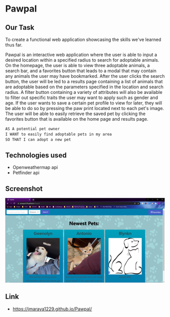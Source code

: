 # Pawpal

## Our Task
To create a functional web application showcasing the skills we've learned thus far.

Pawpal is an interactive web application where the user is able to input a desired location within a specified radius to search for adoptable animals. On the homepage, the user is able to view three adoptable animals, a search bar, and a favorites button that leads to a modal that may contain any animals the user may have bookmarked. After the user clicks the search button, the user will be led to a results page containing a list of animals that are adoptable based on the parameters specified in the location and search radius. A filter button containing a variety of attributes will also be available to filter out specific traits the user may want to apply such as gender and age. If the user wants to save a certain pet profile to view for later, they will be able to do so by pressing the paw print located next to each pet's image. The user will be able to easily retrieve the saved pet by clicking the favorites button that is available on the home page and results page.


```md
AS A potential pet owner
I WANT to easily find adoptable pets in my area
SO THAT I can adopt a new pet
```

## Technologies used
* Openweathermap api
* Petfinder api

## Screenshot
![screenshot](./Assets/IMAGES/screenshot.png)

## Link
* https://jmaraya1229.github.io/Pawpal/
